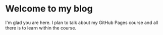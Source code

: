# Welcome to my blog

I'm glad you are here. I plan to talk about my GitHub Pages course and all there is to learn within the course.
